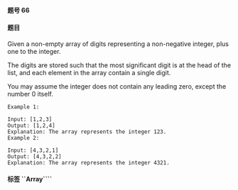 #### 题号 66

#### 题目

Given a non-empty array of digits representing a non-negative integer, plus one to the integer.

The digits are stored such that the most significant digit is at the head of the list, and each element in the array contain a single digit.

You may assume the integer does not contain any leading zero, except the number 0 itself.

    Example 1:

    Input: [1,2,3]
    Output: [1,2,4]
    Explanation: The array represents the integer 123.
    Example 2:

    Input: [4,3,2,1]
    Output: [4,3,2,2]
    Explanation: The array represents the integer 4321.

#### 标签 ``Array````
